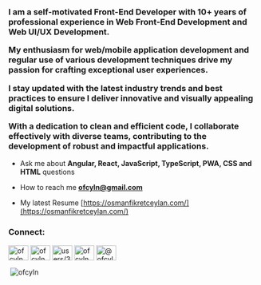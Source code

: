 <h3 align="left">I am a self-motivated Front-End Developer with 10+ years of professional experience in Web Front-End Development and Web UI/UX Development. 

My enthusiasm for web/mobile application development and regular use of various development techniques drive my passion for crafting exceptional user experiences.
 
I stay updated with the latest industry trends and best practices to ensure I deliver innovative and visually appealing digital solutions. 

With a dedication to clean and efficient code, I collaborate effectively with diverse teams, contributing to the development of robust and impactful applications.</h3>

- Ask me about **Angular, React, JavaScript, TypeScript, PWA, CSS and HTML** questions

- How to reach me **ofcyln@gmail.com**

- My latest Resume [https://osmanfikretceylan.com/](https://osmanfikretceylan.com/)

<h3 align="left">Connect:</h3>
<p align="left">
<a href="https://twitter.com/ofcyln" target="blank"><img align="center" src="https://cdn.jsdelivr.net/npm/simple-icons@3.0.1/icons/twitter.svg" alt="ofcyln" height="30" width="40" /></a>
<a href="https://linkedin.com/in/ofcyln" target="blank"><img align="center" src="https://cdn.jsdelivr.net/npm/simple-icons@3.0.1/icons/linkedin.svg" alt="ofcyln" height="30" width="40" /></a>
<a href="https://stackoverflow.com/users/users/3819069/ofcyln" target="blank"><img align="center" src="https://cdn.jsdelivr.net/npm/simple-icons@3.0.1/icons/stackoverflow.svg" alt="users/3819069/ofcyln" height="30" width="40" /></a>
<a href="https://codepen.io/ofcyln" target="blank"><img align="center" src="https://cdn.jsdelivr.net/npm/simple-icons@3.0.1/icons/codepen.svg" alt="ofcyln" height="30" width="40" /></a>
<a href="https://medium.com/@ofcyln" target="blank"><img align="center" src="https://cdn.jsdelivr.net/npm/simple-icons@3.0.1/icons/medium.svg" alt="@ofcyln" height="30" width="40" /></a>
</p>

<p>&nbsp;<img align="center" src="https://github-readme-stats.vercel.app/api?username=ofcyln&show_icons=true&locale=en&bg_color=0d1117&text_color=fff" alt="ofcyln" /></p>
